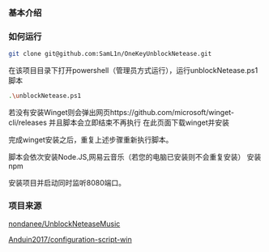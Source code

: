 ### 基本介绍



### 如何运行

```bash
git clone git@github.com:SamL1n/OneKeyUnblockNetease.git
```

在该项目目录下打开powershell（管理员方式运行），运行unblockNetease.ps1脚本
```bash
.\unblockNetease.ps1
```

若没有安装Winget则会弹出网页https://github.com/microsoft/winget-cli/releases 并且脚本会立即结束不再执行
在此页面下载winget并安装

完成winget安装之后，重复上述步骤重新执行脚本。

脚本会依次安装Node.JS,网易云音乐（若您的电脑已安装则不会重复安装）
安装npm

安装项目并启动同时监听8080端口。

### 项目来源

[nondanee/UnblockNeteaseMusic](https://github.com/nondanee/UnblockNeteaseMusic)

[Anduin2017/configuration-script-win](https://github.com/Anduin2017/configuration-script-win)




